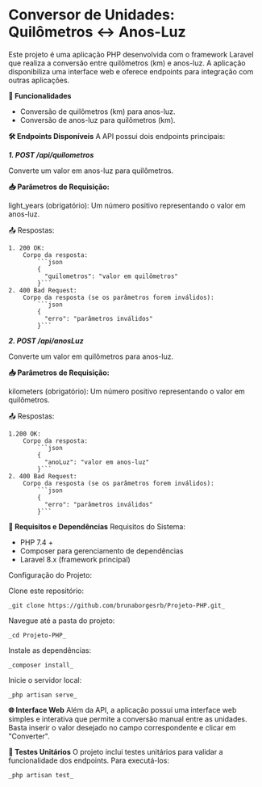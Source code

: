 # Conversor de Unidades: Quilômetros ↔ Anos-Luz
Este projeto é uma aplicação PHP desenvolvida com o framework Laravel que realiza a conversão entre quilômetros (km) e anos-luz. A aplicação disponibiliza uma interface web e oferece endpoints para integração com outras aplicações.

**🚀 Funcionalidades**
- Conversão de quilômetros (km) para anos-luz.
- Conversão de anos-luz para quilômetros (km).

**🛠️ Endpoints Disponíveis**
A API possui dois endpoints principais:

**_1. POST /api/quilometros_**

  Converte um valor em anos-luz para quilômetros.

**📥 Parâmetros de Requisição:**

light_years (obrigatório): Um número positivo representando o valor em anos-luz.

📤 Respostas:

    1. 200 OK:
        Corpo da resposta:
            ```json 
            {
              "quilometros": "valor em quilômetros"
            }```
    2. 400 Bad Request:
        Corpo da resposta (se os parâmetros forem inválidos):
            ```json
            {
              "erro": "parâmetros inválidos"
            }```
            
**_2. POST /api/anosLuz_**

  Converte um valor em quilômetros para anos-luz.

**📥 Parâmetros de Requisição:**

kilometers (obrigatório): Um número positivo representando o valor em quilômetros.

📤 Respostas:

    1.200 OK:
        Corpo da resposta:
            ```json
            {
              "anoLuz": "valor em anos-luz"
            }```
    2. 400 Bad Request:
        Corpo da resposta (se os parâmetros forem inválidos):
            ```json
            {
              "erro": "parâmetros inválidos"
            }```

**🔧 Requisitos e Dependências**
Requisitos do Sistema:
- PHP 7.4 +
- Composer para gerenciamento de dependências
- Laravel 8.x (framework principal)
  
Configuração do Projeto:

Clone este repositório:

    _git clone https://github.com/brunaborgesrb/Projeto-PHP.git_
    
Navegue até a pasta do projeto:

    _cd Projeto-PHP_
    
Instale as dependências:

    _composer install_
    
Inicie o servidor local:

    _php artisan serve_

**🌐 Interface Web**
Além da API, a aplicação possui uma interface web simples e interativa que permite a conversão manual entre as unidades. Basta inserir o valor desejado no campo correspondente e clicar em "Converter".

**🧪 Testes Unitários**
O projeto inclui testes unitários para validar a funcionalidade dos endpoints. Para executá-los:

    _php artisan test_
